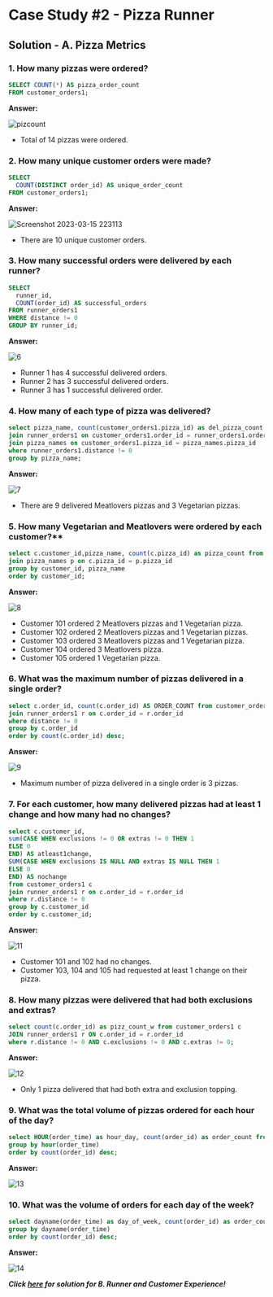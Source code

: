 # Case Study #2 - Pizza Runner

## Solution - A. Pizza Metrics

### 1. How many pizzas were ordered?

````sql
SELECT COUNT(*) AS pizza_order_count
FROM customer_orders1;
````

**Answer:**

![pizcount](https://user-images.githubusercontent.com/107829400/225384581-38cd17c2-bea1-4a6c-bfb1-c9632db5396d.png)

- Total of 14 pizzas were ordered.

### 2. How many unique customer orders were made?

````sql
SELECT 
  COUNT(DISTINCT order_id) AS unique_order_count
FROM customer_orders1;
````

**Answer:**

![Screenshot 2023-03-15 223113](https://user-images.githubusercontent.com/107829400/225385243-643be5b7-7f38-472e-8248-486299ae89b6.png)

- There are 10 unique customer orders.

### 3. How many successful orders were delivered by each runner?

````sql
SELECT 
  runner_id, 
  COUNT(order_id) AS successful_orders
FROM runner_orders1
WHERE distance != 0
GROUP BY runner_id;
````

**Answer:**

![6](https://user-images.githubusercontent.com/107829400/225385689-74208363-734c-4e67-b1cf-3912edae77af.png)


- Runner 1 has 4 successful delivered orders.
- Runner 2 has 3 successful delivered orders.
- Runner 3 has 1 successful delivered order.

### 4. How many of each type of pizza was delivered?

````sql
select pizza_name, count(customer_orders1.pizza_id) as del_pizza_count from customer_orders1
join runner_orders1 on customer_orders1.order_id = runner_orders1.order_id
join pizza_names on customer_orders1.pizza_id = pizza_names.pizza_id
where runner_orders1.distance != 0
group by pizza_name;
````

**Answer:**

![7](https://user-images.githubusercontent.com/107829400/225386101-ba3ad238-8a11-41fd-bdc5-239c0eec6eb0.png)


- There are 9 delivered Meatlovers pizzas and 3 Vegetarian pizzas.

### 5. How many Vegetarian and Meatlovers were ordered by each customer?**

````sql
select c.customer_id,pizza_name, count(c.pizza_id) as pizza_count from customer_orders1 c
join pizza_names p on c.pizza_id = p.pizza_id
group by customer_id, pizza_name
order by customer_id;
````

**Answer:**

![8](https://user-images.githubusercontent.com/107829400/225386796-42821209-f2c8-4e21-ab6c-2f92826cccae.png)


- Customer 101 ordered 2 Meatlovers pizzas and 1 Vegetarian pizza.
- Customer 102 ordered 2 Meatlovers pizzas and 1 Vegetarian pizzas.
- Customer 103 ordered 3 Meatlovers pizzas and 1 Vegetarian pizza.
- Customer 104 ordered 3 Meatlovers pizza.
- Customer 105 ordered 1 Vegetarian pizza.

### 6. What was the maximum number of pizzas delivered in a single order?

````sql
select c.order_id, count(c.order_id) AS ORDER_COUNT from customer_orders1 c
join runner_orders1 r on c.order_id = r.order_id
where distance != 0
group by c.order_id
order by count(c.order_id) desc;
````

**Answer:**

![9](https://user-images.githubusercontent.com/107829400/225388110-15ed4eaf-9cd2-4468-8077-0a404da6fd8b.png)

- Maximum number of pizza delivered in a single order is 3 pizzas.

### 7. For each customer, how many delivered pizzas had at least 1 change and how many had no changes?

````sql
select c.customer_id,
sum(CASE WHEN exclusions != 0 OR extras != 0 THEN 1
ELSE 0
END) AS atleast1change,
SUM(CASE WHEN exclusions IS NULL AND extras IS NULL THEN 1 
ELSE 0
END) AS nochange
from customer_orders1 c
join runner_orders1 r on c.order_id = r.order_id
where r.distance != 0
group by c.customer_id
order by c.customer_id; 
````

**Answer:**

![11](https://user-images.githubusercontent.com/107829400/225388493-20780e69-d4a9-43bc-8ad9-248ddc054f25.png) 

- Customer 101 and 102 had no changes.
- Customer 103, 104 and 105 had requested at least 1 change on their pizza.

### 8. How many pizzas were delivered that had both exclusions and extras?

````sql
select count(c.order_id) as pizz_count_w from customer_orders1 c 
JOIN runner_orders1 r ON c.order_id = r.order_id
where r.distance != 0 AND c.exclusions != 0 AND c.extras != 0;
````

**Answer:**

![12](https://user-images.githubusercontent.com/107829400/225389325-522445ad-23d2-4c76-9748-f33f83c359aa.png)

- Only 1 pizza delivered that had both extra and exclusion topping.

### 9. What was the total volume of pizzas ordered for each hour of the day?

````sql
select HOUR(order_time) as hour_day, count(order_id) as order_count from customer_orders1
group by hour(order_time)
order by count(order_id) desc;
````

**Answer:**

![13](https://user-images.githubusercontent.com/107829400/225389777-fe0bf916-9207-4e39-a76c-e1d8ee326ff5.png)

### 10. What was the volume of orders for each day of the week?

````sql
select dayname(order_time) as day_of_week, count(order_id) as order_count from customer_orders1
group by dayname(order_time)
order by count(order_id) desc;
````

**Answer:**

![14](https://user-images.githubusercontent.com/107829400/225390238-7507484a-2364-4dfa-b83a-dccfe26e7b77.png)

***Click [here]() for solution for B. Runner and Customer Experience!***
